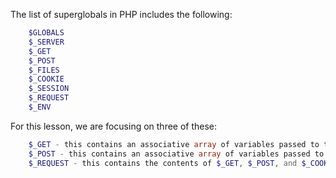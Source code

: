 The list of superglobals in PHP includes the following:

```php
    $GLOBALS
    $_SERVER
    $_GET
    $_POST
    $_FILES
    $_COOKIE
    $_SESSION
    $_REQUEST
    $_ENV
```
For this lesson, we are focusing on three of these:

```php
    $_GET - this contains an associative array of variables passed to the current script using query parameters in the URL
    $_POST - this contains an associative array of variables passed to the current script using a form submitted using the “POST” method
    $_REQUEST - this contains the contents of $_GET, $_POST, and $_COOKIE (useful if you do n0t care which method was used by the client)
```

